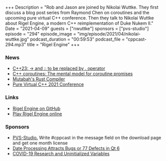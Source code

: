 +++
Description = "Rob and Jason are joined by Nikolai Wuttke. They first discuss a blog post series from Raymond Chen on coroutines and the upcoming pure virtual C++ conference. Then they talk to Nikolai Wuttke about Rigel Engine, a modern C++ reimplementation of Duke Nukem II."
Date = "2021-04-09"
guests = ["nwuttke"]
sponsors = ["pvs-studio"]
episode = "294"
episode_image = "img/episode/2021/04/nikolai-wuttke.jpg"
podcast_duration = "00:59:53"
podcast_file = "cppcast-294.mp3"
title = "Rigel Engine"
+++

### News ###

 - [C++23: -> and :: to be replaced by . operator](https://codingtidbit.com/2021/04/01/c23-and-to-be-replaced-by-operator/)
 - [C++ coroutines: The mental model for coroutine promises](https://devblogs.microsoft.com/oldnewthing/20210329-00/?p=105015)
 - [Mutabah's Rust Compiler](https://github.com/thepowersgang/mrustc/)
 - [Pure Virtual C++ 2021 Conference](https://devblogs.microsoft.com/cppblog/sign-up-for-the-pure-virtual-cpp-2021-conference/)

### Links ###

 - [Rigel Engine on GitHub](https://github.com/lethal-guitar/RigelEngine)
 - [Play Rigel Engine online](https://rigelengine.nikolai-wuttke.de)

### Sponsors ###

- [PVS-Studio.](https://www.viva64.com/pvs-download-cppcast-t) Write #cppcast in the message field on the download page and get one month license
- [Date Processing Attracts Bugs or 77 Defects in Qt 6](https://www.viva64.com/qt-6)
- [COVID-19 Research and Uninitialized Variables](https://www.viva64.com/covid-19)
